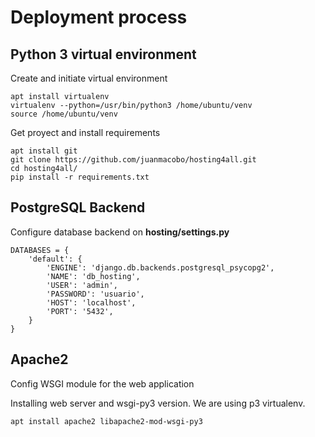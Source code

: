 # Deployment process

Python 3 virtual environment
------------------------------------------------------
Create and initiate virtual environment
```
apt install virtualenv
virtualenv --python=/usr/bin/python3 /home/ubuntu/venv
source /home/ubuntu/venv
```
Get proyect and install requirements
```
apt install git
git clone https://github.com/juanmacobo/hosting4all.git
cd hosting4all/
pip install -r requirements.txt
```

PostgreSQL Backend
------------------------------------------------------
Configure database backend on **hosting/settings.py**
```
DATABASES = {
    'default': {
        'ENGINE': 'django.db.backends.postgresql_psycopg2',
        'NAME': 'db_hosting',
        'USER': 'admin',
        'PASSWORD': 'usuario',
        'HOST': 'localhost',
        'PORT': '5432',
    }
}
```

Apache2
------------------------------------------------------
Config WSGI module for the web application

Installing web server and wsgi-py3 version. We are using p3 virtualenv.
```
apt install apache2 libapache2-mod-wsgi-py3
```
